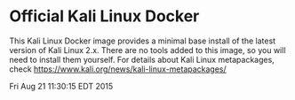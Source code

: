 # Official Kali Linux Docker
This Kali Linux Docker image provides a minimal base install of the latest version of Kali Linux 2.x.
There are no tools added to this image, so you will need to install them yourself. 
For details about Kali Linux metapackages, check https://www.kali.org/news/kali-linux-metapackages/

Fri Aug 21 11:30:15 EDT 2015
